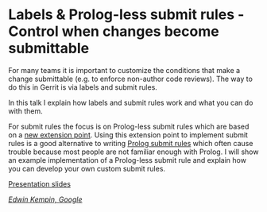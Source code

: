 # Labels & Prolog-less submit rules - Control when changes become submittable

For many teams it is important to customize the conditions that make a change
submittable (e.g. to enforce non-author code reviews). The way to do this in
Gerrit is via labels and submit rules.

In this talk I explain how labels and submit rules work and what you can do with
them.

For submit rules the focus is on Prolog-less submit rules which are based on a
[new extension point](https://gerrit-review.googlesource.com/admin/repos/plugins/simple-submit-rules).
Using this extension point to implement submit rules is a good alternative to
writing
[Prolog submit rules](https://gerrit-review.googlesource.com/Documentation/prolog-cookbook.html#SubmitRule)
which often cause trouble because most people are not familiar enough with
Prolog. I will show an example implementation of a Prolog-less submit rule and
explain how you can develop your own custom submit rules.

[Presentation slides](https://docs.google.com/presentation/d/1fUjnmngWLFaexZKlN5XmL9EmOX8Nh_P0yJcThnlJ3Lk/edit?usp=sharing)

*[Edwin Kempin, Google](../speakers.md#ekempin)*
